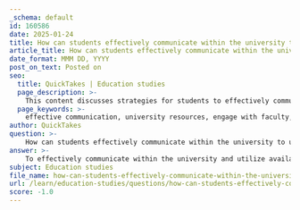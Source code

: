 ```yaml
---
_schema: default
id: 160586
date: 2025-01-24
title: How can students effectively communicate within the university to utilize resources and engage with faculty?
article_title: How can students effectively communicate within the university to utilize resources and engage with faculty?
date_format: MMM DD, YYYY
post_on_text: Posted on
seo:
  title: QuickTakes | Education studies
  page_description: >-
    This content discusses strategies for students to effectively communicate within a university setting, engage with faculty, and utilize available resources to enhance their academic experience.
  page_keywords: >-
    effective communication, university resources, engage with faculty, student strategies, academic support, study groups, campus events, feedback and clarification, career services, networking
author: QuickTakes
question: >-
    How can students effectively communicate within the university to utilize resources and engage with faculty?
answer: >-
    To effectively communicate within the university and utilize available resources, students can adopt several strategies that enhance their engagement with faculty and peers. Here are some key approaches:\n\n1. **Utilize Defined Communication Channels**: Familiarize yourself with the established communication channels within your university. This includes knowing the best ways to reach faculty members, such as email, office hours, or discussion forums. Regularly monitor these channels to stay updated on important announcements and deadlines.\n\n2. **Engage with Faculty**: Building relationships with professors is crucial for academic success. Take advantage of office hours to ask questions, seek clarification on course material, or discuss academic interests. Participating actively in class discussions can also help you connect with faculty and demonstrate your engagement with the subject matter.\n\n3. **Participate in Study Groups**: Joining or forming study groups with fellow students can enhance your learning experience. These groups provide a platform for collaborative learning, where you can share insights, clarify doubts, and support each other in understanding complex topics.\n\n4. **Leverage Academic Support Services**: Many universities offer resources such as the Academic Success Center, which provides workshops, tutoring, and Supplemental Instruction (SI) for challenging courses. Utilizing these services can help you develop effective study strategies and improve your academic performance.\n\n5. **Engage with University Platforms**: Take advantage of university platforms designed for outreach and communication. Tools like Element451 can facilitate interactions with faculty and peers through various channels, ensuring that you receive timely and relevant information.\n\n6. **Seek Feedback and Clarification**: Don’t hesitate to ask for feedback on assignments or clarification on course expectations. This not only helps you improve but also shows faculty that you are proactive about your learning.\n\n7. **Participate in Campus Events**: Attend workshops, seminars, and networking events organized by the university. These events provide opportunities to meet faculty, alumni, and industry professionals, which can enhance your academic and professional network.\n\n8. **Utilize Career Services**: Engage with career services for guidance on internships, job searches, and career planning. They often provide resources and workshops that can help you navigate your career path effectively.\n\nBy implementing these strategies, students can foster effective communication within the university, making the most of the resources available to them and enhancing their overall academic experience.
subject: Education studies
file_name: how-can-students-effectively-communicate-within-the-university-to-utilize-resources-and-engage-with-faculty.md
url: /learn/education-studies/questions/how-can-students-effectively-communicate-within-the-university-to-utilize-resources-and-engage-with-faculty
score: -1.0
---
```


&nbsp;